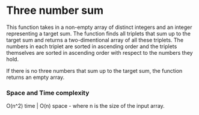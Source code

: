 # Three number sum

This function takes in a non-empty array of distinct integers and an integer representing a target sum. The function finds all triplets that sum up to the target sum and returns a two-dimentional array of all these triplets.
The numbers in each triplet are sorted in ascending order and the triplets themselves are sorted in ascending order with respect to the numbers they hold.

If there is no three numbers that sum up to the target sum, the function returns an empty array.

### Space and Time complexity

O(n^2) time | O(n) space - where n is the size of the input array.
